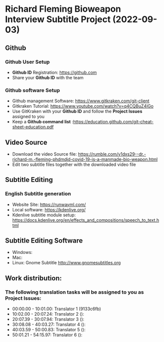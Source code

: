 # Richard Fleming Bioweapon Interview Subtitle Project (2022-09-03)

## Github

### Github User Setup

- **Github ID** Registration: https://github.com
- Share your **Github ID** with the team

### Github software Setup

- Github management Software: https://www.gitkraken.com/git-client
- Gitkraken Tutorial: https://www.youtube.com/watch?v=q4CQBuZ4IGo
- Use GitKraken with your **Github ID** and follow the **Project Issues** assigned to you
- Keep a **Github command list** :https://education.github.com/git-cheat-sheet-education.pdf

## Video Source

- Download the video Source file:  https://rumble.com/v1dxs29--dr.-richard-m.-fleming-phdmdjd-covid-19-is-a-manmade-bio-weapon.html 
- Edit two subtitle files together with the downloaded video file 

## Subtitle Editing

### English Subtitle generation

- Website Site: https://runwayml.com/
- Local software: https://kdenlive.org/
- Kdenlive subtitle module setup: https://docs.kdenlive.org/en/effects_and_compositions/speech_to_text.html

## Subtitle Editing Software 

- Windows:
- Mac: 
- Linux: Gnome Subtitle http://www.gnomesubtitles.org 

 
## Work distribution:

### The following translation tasks will be assigned to you as **Project Issues**:

- 00:00.00 - 10:01.00: Translator 1 (9133c6fb)
- 10:02.00 - 20:07.24: Translator 2 (): 
- 20:07.39 - 30:07.94: Translator 3 (): 
- 30:08.08 - 40:03.27: Translator 4 (): 
- 40:03.59 - 50:00.83: Translator 5 (): 
- 50:01.21 - 54:15.97: Translator 6 (): 






